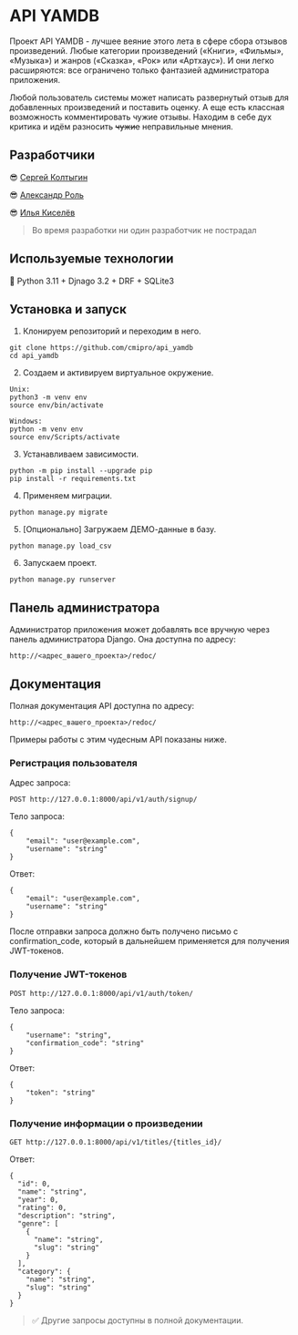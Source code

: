 # API YAMDB

Проект API YAMDB - лучшее веяние этого лета в сфере сбора отзывов произведений.
Любые категории произведений («Книги», «Фильмы», «Музыка») и жанров
(«Сказка», «Рок» или «Артхаус»). И они легко расширяются: все ограничено только
фантазией администратора приложения.

Любой пользователь системы может написать развернутый отзыв для добавленных
произведений и поставить оценку. А еще есть классная возможность комментировать
чужие отзывы. Находим в себе дух критика и идём разносить ~~чужие~~
неправильные
мнения.

## Разработчики

😎 [Сергей Колтыгин](https://github.com/cmipro)

😎 [Александр Роль](https://github.com/RolAlek)

😎 [Илья Киселёв](https://github.com/welesik)

> Во время разработки ни один разработчик не пострадал

## Используемые технологии

🐍 Python 3.11 + Djnago 3.2 + DRF + SQLite3

## Установка и запуск

1. Клонируем репозиторий и переходим в него.

```
git clone https://github.com/cmipro/api_yamdb
cd api_yamdb
```

2. Создаем и активируем виртуальное окружение.

```
Unix:
python3 -m venv env
source env/bin/activate

Windows:
python -m venv env
source env/Scripts/activate
```

3. Устанавливаем зависимости.

```
python -m pip install --upgrade pip
pip install -r requirements.txt
```

4. Применяем миграции.

```
python manage.py migrate
```

5. [Опционально] Загружаем ДЕМО-данные в базу.

```
python manage.py load_csv
```

6. Запускаем проект.

```
python manage.py runserver
```

## Панель администратора

Администратор приложения может добавлять все вручную через панель
администратора Django. Она доступна по адресу:

```
http://<адрес_вашего_проекта>/redoc/
```

## Документация

Полная документация API доступна по адресу:

```
http://<адрес_вашего_проекта>/redoc/
```

Примеры работы с этим чудесным API показаны ниже.

### Регистрация пользователя

Адрес запроса:

```
POST http://127.0.0.1:8000/api/v1/auth/signup/
```

Тело запроса:

```
{
    "email": "user@example.com",
    "username": "string"
}
```

Ответ:

```
{
    "email": "user@example.com",
    "username": "string"
}
```

После отправки запроса должно быть получено письмо с confirmation_code, который
в дальнейшем применяется для получения JWT-токенов.

### Получение JWT-токенов

```
POST http://127.0.0.1:8000/api/v1/auth/token/
```

Тело запроса:

```
{
    "username": "string",
    "confirmation_code": "string"
}
```

Ответ:

```
{
    "token": "string"
}
```

### Получение информации о произведении

```
GET http://127.0.0.1:8000/api/v1/titles/{titles_id}/
```

Ответ:

```
{
  "id": 0,
  "name": "string",
  "year": 0,
  "rating": 0,
  "description": "string",
  "genre": [
    {
      "name": "string",
      "slug": "string"
    }
  ],
  "category": {
    "name": "string",
    "slug": "string"
  }
}
```
> ✅ Другие запросы доступны в полной документации.
